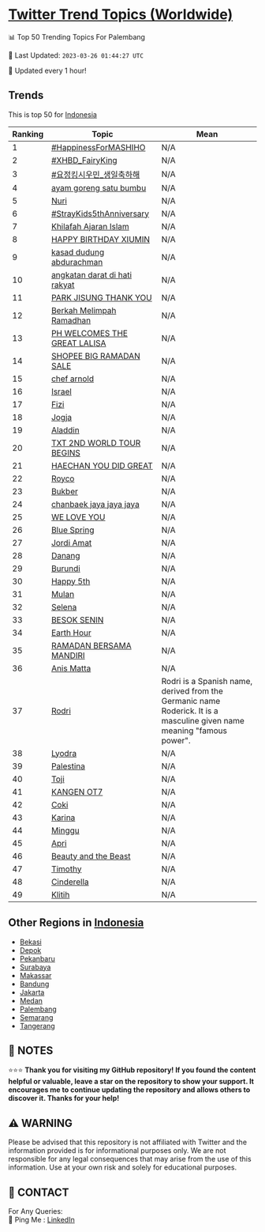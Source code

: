 [Twitter Trend Topics (Worldwide)](https://github.com/ErcinDedeoglu/Twitter-Trend-Topics)
==========


📊 Top 50 Trending Topics For Palembang

📆 Last Updated: `2023-03-26 01:44:27 UTC`

🔧 Updated every 1 hour!


## Trends

This is top 50 for [Indonesia](</Indonesia>)

| Ranking | Topic | Mean |
| ------- | ------------ | ------------ |
| 1 | [#HappinessForMASHIHO](http://twitter.com/search?q=%23HappinessForMASHIHO) | N/A |
| 2 | [#XHBD_FairyKing](http://twitter.com/search?q=%23XHBD_FairyKing) | N/A |
| 3 | [#요정킹시우민_생일축하해](http://twitter.com/search?q=%23%ec%9a%94%ec%a0%95%ed%82%b9%ec%8b%9c%ec%9a%b0%eb%af%bc_%ec%83%9d%ec%9d%bc%ec%b6%95%ed%95%98%ed%95%b4) | N/A |
| 4 | [ayam goreng satu bumbu](http://twitter.com/search?q=ayam+goreng+satu+bumbu) | N/A |
| 5 | [Nuri](http://twitter.com/search?q=Nuri) | N/A |
| 6 | [#StrayKids5thAnniversary](http://twitter.com/search?q=%23StrayKids5thAnniversary) | N/A |
| 7 | [Khilafah Ajaran Islam](http://twitter.com/search?q=Khilafah+Ajaran+Islam) | N/A |
| 8 | [HAPPY BIRTHDAY XIUMIN](http://twitter.com/search?q=HAPPY+BIRTHDAY+XIUMIN) | N/A |
| 9 | [kasad dudung abdurachman](http://twitter.com/search?q=kasad+dudung+abdurachman) | N/A |
| 10 | [angkatan darat di hati rakyat](http://twitter.com/search?q=angkatan+darat+di+hati+rakyat) | N/A |
| 11 | [PARK JISUNG THANK YOU](http://twitter.com/search?q=PARK+JISUNG+THANK+YOU) | N/A |
| 12 | [Berkah Melimpah Ramadhan](http://twitter.com/search?q=Berkah+Melimpah+Ramadhan) | N/A |
| 13 | [PH WELCOMES THE GREAT LALISA](http://twitter.com/search?q=PH+WELCOMES+THE+GREAT+LALISA) | N/A |
| 14 | [SHOPEE BIG RAMADAN SALE](http://twitter.com/search?q=SHOPEE+BIG+RAMADAN+SALE) | N/A |
| 15 | [chef arnold](http://twitter.com/search?q=chef+arnold) | N/A |
| 16 | [Israel](http://twitter.com/search?q=Israel) | N/A |
| 17 | [Fizi](http://twitter.com/search?q=Fizi) | N/A |
| 18 | [Jogja](http://twitter.com/search?q=Jogja) | N/A |
| 19 | [Aladdin](http://twitter.com/search?q=Aladdin) | N/A |
| 20 | [TXT 2ND WORLD TOUR BEGINS](http://twitter.com/search?q=TXT+2ND+WORLD+TOUR+BEGINS) | N/A |
| 21 | [HAECHAN YOU DID GREAT](http://twitter.com/search?q=HAECHAN+YOU+DID+GREAT) | N/A |
| 22 | [Royco](http://twitter.com/search?q=Royco) | N/A |
| 23 | [Bukber](http://twitter.com/search?q=Bukber) | N/A |
| 24 | [chanbaek jaya jaya jaya](http://twitter.com/search?q=chanbaek+jaya+jaya+jaya) | N/A |
| 25 | [WE LOVE YOU](http://twitter.com/search?q=WE+LOVE+YOU) | N/A |
| 26 | [Blue Spring](http://twitter.com/search?q=Blue+Spring) | N/A |
| 27 | [Jordi Amat](http://twitter.com/search?q=Jordi+Amat) | N/A |
| 28 | [Danang](http://twitter.com/search?q=Danang) | N/A |
| 29 | [Burundi](http://twitter.com/search?q=Burundi) | N/A |
| 30 | [Happy 5th](http://twitter.com/search?q=Happy+5th) | N/A |
| 31 | [Mulan](http://twitter.com/search?q=Mulan) | N/A |
| 32 | [Selena](http://twitter.com/search?q=Selena) | N/A |
| 33 | [BESOK SENIN](http://twitter.com/search?q=BESOK+SENIN) | N/A |
| 34 | [Earth Hour](http://twitter.com/search?q=Earth+Hour) | N/A |
| 35 | [RAMADAN BERSAMA MANDIRI](http://twitter.com/search?q=RAMADAN+BERSAMA+MANDIRI) | N/A |
| 36 | [Anis Matta](http://twitter.com/search?q=Anis+Matta) | N/A |
| 37 | [Rodri](http://twitter.com/search?q=Rodri) | Rodri is a Spanish name, derived from the Germanic name Roderick. It is a masculine given name meaning "famous power". |
| 38 | [Lyodra](http://twitter.com/search?q=Lyodra) | N/A |
| 39 | [Palestina](http://twitter.com/search?q=Palestina) | N/A |
| 40 | [Toji](http://twitter.com/search?q=Toji) | N/A |
| 41 | [KANGEN OT7](http://twitter.com/search?q=KANGEN+OT7) | N/A |
| 42 | [Coki](http://twitter.com/search?q=Coki) | N/A |
| 43 | [Karina](http://twitter.com/search?q=Karina) | N/A |
| 44 | [Minggu](http://twitter.com/search?q=Minggu) | N/A |
| 45 | [Apri](http://twitter.com/search?q=Apri) | N/A |
| 46 | [Beauty and the Beast](http://twitter.com/search?q=Beauty+and+the+Beast) | N/A |
| 47 | [Timothy](http://twitter.com/search?q=Timothy) | N/A |
| 48 | [Cinderella](http://twitter.com/search?q=Cinderella) | N/A |
| 49 | [Klitih](http://twitter.com/search?q=Klitih) | N/A |



## Other Regions in [Indonesia](</Indonesia>)

* [Bekasi](</Indonesia/Bekasi.md>)
* [Depok](</Indonesia/Depok.md>)
* [Pekanbaru](</Indonesia/Pekanbaru.md>)
* [Surabaya](</Indonesia/Surabaya.md>)
* [Makassar](</Indonesia/Makassar.md>)
* [Bandung](</Indonesia/Bandung.md>)
* [Jakarta](</Indonesia/Jakarta.md>)
* [Medan](</Indonesia/Medan.md>)
* [Palembang](</Indonesia/Palembang.md>)
* [Semarang](</Indonesia/Semarang.md>)
* [Tangerang](</Indonesia/Tangerang.md>)



## 📝 NOTES

⭐⭐⭐ **Thank you for visiting my GitHub repository! If you found the content helpful or valuable, leave a star on the repository to show your support. It encourages me to continue updating the repository and allows others to discover it. Thanks for your help!**


## ⚠️ WARNING

Please be advised that this repository is not affiliated with Twitter and the information provided is for informational purposes only. We are not responsible for any legal consequences that may arise from the use of this information. Use at your own risk and solely for educational purposes.


## 📨 CONTACT

 For Any Queries:  
            🏓 Ping Me : [LinkedIn](https://www.linkedin.com/in/ercindedeoglu/)
